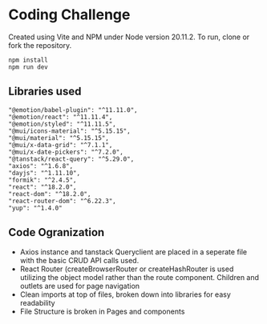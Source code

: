 ﻿# Coding Challenge

Created using Vite and NPM under Node version 20.11.2.  To run, clone or fork the repository.  
```  
npm install 
npm run dev 
```
## Libraries used
```
"@emotion/babel-plugin": "^11.11.0",
"@emotion/react": "^11.11.4",
"@emotion/styled": "^11.11.5",
"@mui/icons-material": "^5.15.15",
"@mui/material": "^5.15.15",
"@mui/x-data-grid": "^7.1.1",
"@mui/x-date-pickers": "^7.2.0",
"@tanstack/react-query": "^5.29.0",
"axios": "^1.6.8",
"dayjs": "^1.11.10",
"formik": "^2.4.5",
"react": "^18.2.0",
"react-dom": "^18.2.0",
"react-router-dom": "^6.22.3",
"yup": "^1.4.0"
```
## Code Ogranization

- Axios instance and tanstack Queryclient are placed in a seperate file with the basic CRUD API calls used.
- React Router (createBrowserRouter or createHashRouter is used utilizing the object model rather than the route component.  Children and outlets are used for page navigation
- Clean imports at top of files, broken down into libraries for easy readability
- File Structure is broken in Pages and components 




